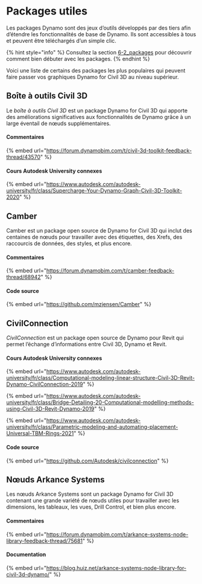 # Packages utiles

Les packages Dynamo sont des jeux d’outils développés par des tiers afin d’étendre les fonctionnalités de base de Dynamo. Ils sont accessibles à tous et peuvent être téléchargés d’un simple clic.

{% hint style="info" %}
Consultez la section [6-2_packages](../6\_custom\_nodes\_and\_packages/6-2\_packages/ "mention") pour découvrir comment bien débuter avec les packages.
{% endhint %}

Voici une liste de certains des packages les plus populaires qui peuvent faire passer vos graphiques Dynamo for Civil 3D au niveau supérieur.

## Boîte à outils Civil 3D

Le _boîte à outils Civil 3D_ est un package Dynamo for Civil 3D qui apporte des améliorations significatives aux fonctionnalités de Dynamo grâce à un large éventail de nœuds supplémentaires.

#### Commentaires

{% embed url="https://forum.dynamobim.com/t/civil-3d-toolkit-feedback-thread/43570" %}

#### Cours Autodesk University connexes

{% embed url="https://www.autodesk.com/autodesk-university/fr/class/Supercharge-Your-Dynamo-Graph-Civil-3D-Toolkit-2020" %}

## Camber

Camber est un package open source de Dynamo for Civil 3D qui inclut des centaines de nœuds pour travailler avec des étiquettes, des Xrefs, des raccourcis de données, des styles, et plus encore.

#### Commentaires

{% embed url="https://forum.dynamobim.com/t/camber-feedback-thread/68942" %}

#### Code source

{% embed url="https://github.com/mzjensen/Camber" %}

## CivilConnection

_CivilConnection_ est un package open source de Dynamo pour Revit qui permet l’échange d’informations entre Civil 3D, Dynamo et Revit.

#### Cours Autodesk University connexes

{% embed url="https://www.autodesk.com/autodesk-university/fr/class/Computational-modeling-linear-structure-Civil-3D-Revit-Dynamo-CivilConnection-2019" %}

{% embed url="https://www.autodesk.com/autodesk-university/fr/class/Bridge-Detailing-20-Computational-modelling-methods-using-Civil-3D-Revit-Dynamo-2019" %}

{% embed url="https://www.autodesk.com/autodesk-university/fr/class/Parametric-modeling-and-automating-placement-Universal-TBM-Rings-2021" %}

#### Code source

{% embed url="https://github.com/Autodesk/civilconnection" %}

## Nœuds Arkance Systems

Les nœuds Arkance Systems sont un package Dynamo for Civil 3D contenant une grande variété de nœuds utiles pour travailler avec les dimensions, les tableaux, les vues, Drill Control, et bien plus encore.

#### Commentaires

{% embed url="https://forum.dynamobim.com/t/arkance-systems-node-library-feedback-thread/75681" %}

#### Documentation

{% embed url="https://blog.huiz.net/arkance-systems-node-library-for-civil-3d-dynamo/" %}

